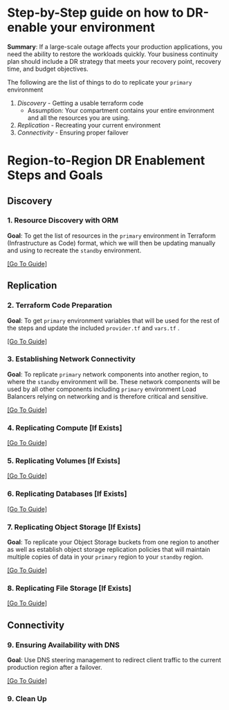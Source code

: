 # Step-by-Step guide on how to DR-enable your environment
**Summary**: If a large-scale outage affects your production applications, you need the ability to restore the workloads quickly. Your business continuity plan should include a DR strategy that meets your recovery point, recovery time, and budget objectives.

The following are the list of things to do to replicate your `primary` environment
1. _Discovery_ - Getting a usable terraform code
    - Assumption: Your compartment contains your entire environment and all the resources you are using.
2. _Replication_ - Recreating your current environment
3. _Connectivity_ - Ensuring proper failover


# Region-to-Region DR Enablement Steps and Goals
## Discovery
### 1. Resource Discovery with ORM

__Goal__: To get the list of resources in the `primary` environment in Terraform (Infrastructure as Code) format, which we will then be updating manually and using to recreate the `standby` environment.

[[Go To Guide]](./discovery/orm.md)

## Replication
### 2. Terraform Code Preparation

__Goal__: To get `primary` environment variables that will be used for the rest of the steps and update the included `provider.tf` and `vars.tf` .

[[Go To Guide]](./network/replication.md)

### 3. Establishing Network Connectivity

**Goal**: To replicate `primary` network components into another region, to where the `standby` environment will be. These network components will be used by all other components including `primary` environment Load Balancers relying on networking and is therefore critical and sensitive.

[[Go To Guide]](./replication_prep/terraform_prep.md)


### 4. Replicating Compute [If Exists]

[[Go To Guide]](./compute/compute.md)

### 5. Replicating Volumes [If Exists]
[[Go To Guide]](./compute/compute.md)

### 6. Replicating Databases [If Exists]
[[Go To Guide]](./dataguard/replicating-dataguard.md)

### 7. Replicating Object Storage [If Exists]
**Goal**: To replicate your Object Storage buckets from one region to another as well as establish object storage replication policies that will maintain multiple copies of data in your `primary` region to your `standby` region.


[[Go To Guide]](./object_storage/replication.md)


### 8. Replicating File Storage [If Exists]
[[Go To Guide]](./fss/replicating-filestorage.md)


## Connectivity
### 9. Ensuring Availability with DNS
**Goal**: Use DNS steering management to redirect client traffic to the current production region after a failover.

[[Go To Guide]](./dns/connectivity.md)

### 9. Clean Up

